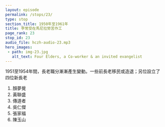 ```yaml
---
layout: episode
permalink: /stops/23/
type: stop
section_title: 1950年至1961年
title: 李常受在馬尼拉勞苦作工
page_rank: 23
stop_id: 23
audio_file: hczh-audio-23.mp3
hero_images:
 - path: img-23.jpg
   alt_text: Four Elders, a Co-worker & an invited evangelist
---
```


<!-- Between 1951 and 1954, the eldership underwent gradual changes. Some older ones migrated or retired; four new elders were added (in photo). 

1. Gan Bong Kak
2. Hwang Lien Seng
3. Bakht Singh, an evangelist
4. Lucas Wu, a co-worker
5. Chang Ka Fu
6. Tan Giok San -->

<!---
title: 李常受在馬尼拉勞苦作工
-->
1951至1954年間，長老職分漸漸產生變動。一些前長老移民或造退；另位設立了四位新長老

1. 顏夢覺
2. 黃聯盛
3. 傳道者
4. 吳仁傑 
5. 張家福
6. 陳玉山


<!--- TRANSCRIPT
Between 1951 and 1954, under Brother Lee's leadership, the eldership in the church underwent gradual changes. Initially, two of the previous elders, namely Chang Pan and Liu Ai San, were retained, but Chang later migrated to Brazil, and Liu resigned due to old age.

Four new elders were added during this period: Hwang Lien Seng and Gan Bong Kak in 1951, and Tan Giok San and Chang Ka Fu in 1954. As adjustments were made to all services, the church became very active in preaching the gospel, resulting in an increasing number of people being saved.

1951至1954年間，召會的長老職分在李弟兄的帶領之下有所改變。以前的長老只保留兩位，即張藩和柳靄山。只是張弟兄後來移民巴西，而柳也以年老造退。

這段日子加進四位新長老。1951年加了黃連勝、顏夢覺，而1954年加了陳玉山和 張家福。一切事奉重新調整，積極向外，推廣福音，帶人得救。
-->